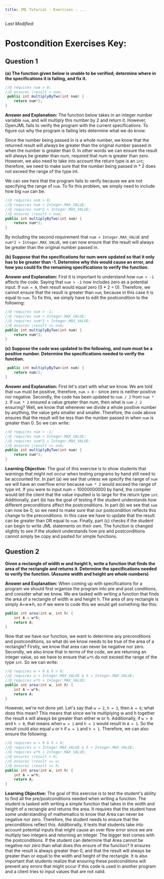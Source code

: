 ```yaml
---
title: JML Tutorial - Exercises - ...
---
```

<i>Last Modified: <script type="text/javascript"> document.write(new Date(document.lastModified).toUTCString())</script></i>

# Postcondition Exercises Key:
## **Question 1**
**(a) The function given below is unable to be verified; determine where in the specifications it is failing, and fix it.**
```Java
//@ requires num > 0;
//@ ensures \result > num;
 public int multiplyByTwo(int num) {
	return num*2;
}
```
**Answer and Explanation:**
The function below takes in an integer number variable `num`, and will multiply this number by 2 and return it. However, OpenJML fails to verify the program with the current specifications. To figure out why the program is failing lets determine what we do know. 

Since the number being passed in is a whole number, we know that the returned result will always be greater than the original number passed in when the number is greater than 0. In other words we can ensure the result will always be greater than num, required that num is greater than zero. However, we also need to take into account the return type is an `int`; therefore, we need to make sure that the number being passed in * 2 does not exceed the range of the type int. 

We can see here that the program fails to verify because we are not specifying the range of `num`. To fix this problem, we simply need to include how big `num` can be.
```Java
//@ requires num > 0;
//@ requires num < Integer.MAX_VALUE;
//@ requires num*2 < Integer.MAX_VALUE;
//@ ensures \result > num;
public int multiplyByTwo(int num) {
	return num*2;
}
```
			
By including the second requirement that `num < Integer.MAX_VALUE` and `num*2 < Integer.MAX_VALUE`, we can now ensure that the result will always be greater than the original number passed in.

**(b) Suppose that the specifications for num were updated so that it only has to be greater than -1.  Determine why this would cause an error, and how you could fix the remaining specifications to verify the function.**

**Answer and Explanation:**
First it is important to understand how `num > -1` affects the code. Saying that `num > -1` now includes zero as a potential input. If `num = 0`, then result would equal zero (0 * 2 = 0). Therefore, we cannot ensure that the result is greater than `num`, because in this case it is equal to `num`. To fix this, we simply have to edit the postcondition to the following:
```Java
//@ requires num > -1;
//@ requires num < Integer.MAX_VALUE;
//@ requires num*2 < Integer.MAX_VALUE;
//@ ensures \result >= num;
public int multiplyByTwo(int num) {
	return num*2;
}
```

**(c) Suppose the code was updated to the following, and num must be a positive number. Determine the specifications needed to verify the function.**
```Java
 public int multiplyByTwo(int num) {
	return num/2;
}
```
**Answer and Explanation:**
First let's start with what we know. We are told that `num` must be positive, therefore, `num > 0` - since zero is neither positive nor negative. Secondly, the code has been updated to `num / 2` from `num * 2`. If `num * 2` ensured a value greater than num, then what is `num / 2` ensuring? Well, we know that whenever we divide a whole positive number by anything, the value gets smaller and smaller. Therefore, the code above ensures that the result will be less than the number passed in when `num` is greater than 0. So we can write:
```Java
//@ requires num > -1;
//@ requires num < Integer.MAX_VALUE;
//@ requires num*2 < Integer.MAX_VALUE;
//@ ensures \result >= num;
public int multiplyByTwo(int num) {
	return num*2;
}
```
**Learning Objective:**
The goal of this exercise is to show students that warnings that might not occur when testing programs by hand still need to be accounted for. In part (a) we see that unless we specify the range of `num` we will have an overflow error because `num * 2` would exceed the range of type int. If you were to input num = 10000000000 by hand, the compiler would tell the client that the value inputted is to large for the return type `int`. Additionally, part (b) has the goal of testing if the student understands how different preconditions affect the postconditions. In part (b) we see that `num` can now be 0, so we need to make sure that our postcondition reflects this change to the preconditions. In this case we have to update that the result can be greater than OR equal to `num`. Finally, part (c) checks if the student can begin to write JML statements on their own. The function is changed slightly to see if the student understands how pre and postconditions cannot simply be copy and pasted for simple functions. 

## **Question 2**
**Given a rectangle of width w and height h, write a function that finds the area of the rectangle and returns it. Determine the specifications needed to verify the function. (Assume width and height are whole numbers)**

**Answer and Explanation:**
When coming up with specifications for a program we should first organize the program into pre and post conditions, and consider what we know. We are tasked with writing a function that finds the area of a rectangle of width w and height h. The area of any rectangle is simply A=w∗h, so if we were to code this we would get something like this:
```Java
public int area(int w, int h) {
	int A = w*h;
	return A;		
}	
```
Now that we have our function, we want to determine any preconditions and postconditions, so what do we know needs to be true of the area of a rectangle? Firstly, we know that area can never be negative nor zero. Secondly, we also know that in terms of the code, we are returning an integer value, so we have to ensure that `w*h` do not exceed the range of the type `int`. So we can write:
```Java
//@ requires w > 0 & h > 0;
//@ requires w < Integer.MAX_VALUE & h < Integer.MAX_VALUE;
//@ requires w*h < Integer.MAX_VALUE;
public int area(int w, int h) {
	int A = w*h;
	return A;		
}	
```

However, we're not done yet. Let's say that `w = 2`, `h = 3`, then `A = 6`; what does this mean? This means that since we're multiplying w and h together the result `A` will always be greater than either w or h. Additionally, if `w > 0` and `h > 0`, that means when `w = 1` and `h = 1` would result in `A = 1`. So the result could also equal `w` or `h` if `w = 1` and `h = 1`. Therefore, we can also ensure the following:
```Java
//@ requires w > 0 & h > 0;
//@ requires w < Integer.MAX_VALUE & h < Integer.MAX_VALUE;
//@ requires w*h < Integer.MAX_VALUE;
//@ ensures \result > 0;
//@ ensures \result >= w;
//@ ensures \result >= h;
public int area(int w, int h) {
	int A = w*h;
	return A;		
}	
```
**Learning Objective:**
The goal of this exercise is to test the student's ability to find all the pre/postconditions needed when writing a function. The student is tasked with writing a simple function that takes in the width and height of a rectangle and returns the area. It requires that the student have some understanding of mathematics to know that Area can never be negative nor zero. Therefore, the student needs to ensure that the preconditions reflect this. Additionally, it tests that students take into account potential inputs that might cause an over flow error since we are multiply two integers and returning an integer. The bigger test comes with the postconditions. If the student can determine that Area cannot be negative nor zero than what does this ensure of the function? It ensures that the result is always greater than 0, and that the result will always be greater than or equal to the width and height of the rectangle. It is also important that students realize that ensuring these postconditions will prevent any errors that might occur if this code is used in another program and a client tries to input values that are not valid.

